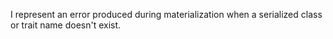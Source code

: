 I represent an error produced during materialization when a serialized class or trait name doesn't exist.